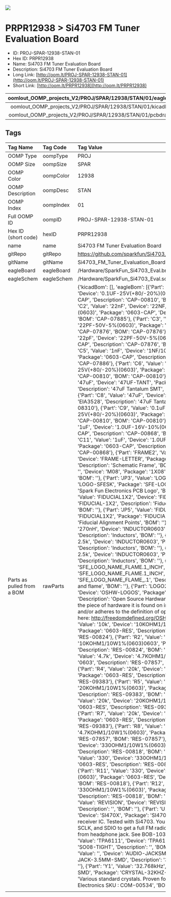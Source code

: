 


  
![][im]
# PRPR12938 > Si4703 FM Tuner Evaluation Board

- ID: PROJ-SPAR-12938-STAN-01
- Hex ID: PRPR12938
- Name: Si4703 FM Tuner Evaluation Board
- Description: Si4703 FM Tuner Evaluation Board
- Long Link: [http://oom.lt/PROJ-SPAR-12938-STAN-01](http://oom.lt/PROJ-SPAR-12938-STAN-01)
- Short Link: [http://oom.lt/PRPR12938](http://oom.lt/PRPR12938)
  

|oomlout_OOMP_projects_V2/PROJ/SPAR/12938/STAN/01/eagleImage.png|oomlout_OOMP_projects_V2/PROJ/SPAR/12938/STAN/01/eagleSchemImage.png|oomlout_OOMP_projects_V2/PROJ/SPAR/12938/STAN/01/kicadPcb3dFront.png|oomlout_OOMP_projects_V2/PROJ/SPAR/12938/STAN/01/kicadPcb3dBack.png|
| :---: | :---: | :---: | :---: |
|oomlout_OOMP_projects_V2/PROJ/SPAR/12938/STAN/01/kicadPcb3d.png|oomlout_OOMP_projects_V2/PROJ/SPAR/12938/STAN/01/bomBack.png|oomlout_OOMP_projects_V2/PROJ/SPAR/12938/STAN/01/bomFront.png|oomlout_OOMP_projects_V2/PROJ/SPAR/12938/STAN/01/pcbdraw.svg|
|oomlout_OOMP_projects_V2/PROJ/SPAR/12938/STAN/01/pcbdrawBack.svg||||

## Tags
  

|Tag Name|Tag Code|Tag Value|
| :--- | :--- | :--- |
|OOMP Type|oompType|PROJ|
|OOMP Size|oompSize|SPAR|
|OOMP Color|oompColor|12938|
|OOMP Description|oompDesc|STAN|
|OOMP Index|oompIndex|01|
|Full OOMP ID|oompID|PROJ-SPAR-12938-STAN-01|
|Hex ID (short code)|hexID|PRPR12938|
|name|name|Si4703 FM Tuner Evaluation Board|
|gitRepo|gitRepo|https://github.com/sparkfun/Si4703_FM_Tuner_Evaluation_Board|
|gitName|gitName|Si4703_FM_Tuner_Evaluation_Board|
|eagleBoard|eagleBoard|/Hardware/SparkFun_Si4703_Eval.brd|
|eagleSchem|eagleSchem|/Hardware/SparkFun_Si4703_Eval.sch|
|Parts as pulled from a BOM|rawParts|{'kicadBom': [], 'eagleBom': [{'Part': 'C1', 'Value': '0.1uF', 'Device': '0.1UF-25V(+80/-20%)(0603)', 'Package': '0603-CAP', 'Description': 'CAP-00810', 'BOM': 'CAP-00810'}, {'Part': 'C2', 'Value': '22nF', 'Device': '22NF/22,000PF-50V-10%(0603)', 'Package': '0603-CAP', 'Description': 'CAP-07885', 'BOM': 'CAP-07885'}, {'Part': 'C3', 'Value': '22pF', 'Device': '22PF-50V-5%(0603)', 'Package': '0603-CAP', 'Description': 'CAP-07876', 'BOM': 'CAP-07876'}, {'Part': 'C4', 'Value': '22pF', 'Device': '22PF-50V-5%(0603)', 'Package': '0603-CAP', 'Description': 'CAP-07876', 'BOM': 'CAP-07876'}, {'Part': 'C5', 'Value': '1nF', 'Device': '1NF/1000PF-50V-10%(0603)', 'Package': '0603-CAP', 'Description': 'CAP-07886', 'BOM': 'CAP-07886'}, {'Part': 'C6', 'Value': '0.1uF', 'Device': '0.1UF-25V(+80/-20%)(0603)', 'Package': '0603-CAP', 'Description': 'CAP-00810', 'BOM': 'CAP-00810'}, {'Part': 'C7', 'Value': '47uF', 'Device': '47UF-TANT', 'Package': 'EIA3528', 'Description': '47uF Tantalum SMT', 'BOM': 'CAP-08310'}, {'Part': 'C8', 'Value': '47uF', 'Device': '47UF-TANT', 'Package': 'EIA3528', 'Description': '47uF Tantalum SMT', 'BOM': 'CAP-08310'}, {'Part': 'C9', 'Value': '0.1uF', 'Device': '0.1UF-25V(+80/-20%)(0603)', 'Package': '0603-CAP', 'Description': 'CAP-00810', 'BOM': 'CAP-00810'}, {'Part': 'C10', 'Value': '1uF', 'Device': '1.0UF-16V-10%(0603)', 'Package': '0603-CAP', 'Description': 'CAP-00868', 'BOM': 'CAP-00868'}, {'Part': 'C11', 'Value': '1uF', 'Device': '1.0UF-16V-10%(0603)', 'Package': '0603-CAP', 'Description': 'CAP-00868', 'BOM': 'CAP-00868'}, {'Part': 'FRAME2', 'Value': 'FRAME-LETTER', 'Device': 'FRAME-LETTER', 'Package': 'CREATIVE_COMMONS', 'Description': 'Schematic Frame', 'BOM': ''}, {'Part': 'JP1', 'Value': '', 'Device': 'M08', 'Package': '1X08', 'Description': 'Header 8', 'BOM': ''}, {'Part': 'JP3', 'Value': 'LOGO-SFESK', 'Device': 'LOGO-SFESK', 'Package': 'SFE-LOGO-FLAME', 'Description': 'Spark Fun Electronics PCB Logo', 'BOM': ''}, {'Part': 'JP4', 'Value': 'FIDUCIAL1X2', 'Device': 'FIDUCIAL1X2', 'Package': 'FIDUCIAL-1X2', 'Description': 'Fiducial Alignment Points', 'BOM': ''}, {'Part': 'JP5', 'Value': 'FIDUCIAL1X2', 'Device': 'FIDUCIAL1X2', 'Package': 'FIDUCIAL-1X2', 'Description': 'Fiducial Alignment Points', 'BOM': ''}, {'Part': 'L1', 'Value': '270nH', 'Device': 'INDUCTOR0603', 'Package': '0603', 'Description': 'Inductors', 'BOM': ''}, {'Part': 'L2', 'Value': 'Ferrite 2.5k', 'Device': 'INDUCTOR0603', 'Package': '0603', 'Description': 'Inductors', 'BOM': ''}, {'Part': 'L3', 'Value': 'Ferrite 2.5k', 'Device': 'INDUCTOR0603', 'Package': '0603', 'Description': 'Inductors', 'BOM': ''}, {'Part': 'LOGO1', 'Value': 'SFE_LOGO_NAME_FLAME.1_INCH', 'Device': 'SFE_LOGO_NAME_FLAME.1_INCH', 'Package': 'SFE_LOGO_NAME_FLAME_.1', 'Description': 'SFE Logo, name and flame', 'BOM': ''}, {'Part': 'LOGO2', 'Value': 'OSHW-LOGOS', 'Device': 'OSHW-LOGOS', 'Package': 'OSHW-LOGO-S', 'Description': 'Open Source Hardware Logo This logo indicates the piece of hardware it is found on incorporates a OSHW license and/or adheres to the definition of open source hardware found here: http://freedomdefined.org/OSHW', 'BOM': ''}, {'Part': 'R1', 'Value': '10k', 'Device': '10KOHM1/10W1%(0603)0603', 'Package': '0603-RES', 'Description': 'RES-00824', 'BOM': 'RES-00824'}, {'Part': 'R2', 'Value': '10k', 'Device': '10KOHM1/10W1%(0603)0603', 'Package': '0603-RES', 'Description': 'RES-00824', 'BOM': 'RES-00824'}, {'Part': 'R3', 'Value': '4.7k', 'Device': '4.7KOHM1/10W1%(0603)', 'Package': '0603', 'Description': 'RES-07857', 'BOM': 'RES-07857'}, {'Part': 'R4', 'Value': '20k', 'Device': '20KOHM1/10W1%(0603)', 'Package': '0603-RES', 'Description': 'RES-09383', 'BOM': 'RES-09383'}, {'Part': 'R5', 'Value': '20k', 'Device': '20KOHM1/10W1%(0603)', 'Package': '0603-RES', 'Description': 'RES-09383', 'BOM': 'RES-09383'}, {'Part': 'R6', 'Value': '20k', 'Device': '20KOHM1/10W1%(0603)', 'Package': '0603-RES', 'Description': 'RES-09383', 'BOM': 'RES-09383'}, {'Part': 'R7', 'Value': '20k', 'Device': '20KOHM1/10W1%(0603)', 'Package': '0603-RES', 'Description': 'RES-09383', 'BOM': 'RES-09383'}, {'Part': 'R8', 'Value': '4.7k', 'Device': '4.7KOHM1/10W1%(0603)', 'Package': '0603', 'Description': 'RES-07857', 'BOM': 'RES-07857'}, {'Part': 'R9', 'Value': '330', 'Device': '330OHM1/10W1%(0603)', 'Package': '0603-RES', 'Description': 'RES-00818', 'BOM': 'RES-00818'}, {'Part': 'R10', 'Value': '330', 'Device': '330OHM1/10W1%(0603)', 'Package': '0603-RES', 'Description': 'RES-00818', 'BOM': 'RES-00818'}, {'Part': 'R11', 'Value': '330', 'Device': '330OHM1/10W1%(0603)', 'Package': '0603-RES', 'Description': 'RES-00818', 'BOM': 'RES-00818'}, {'Part': 'R12', 'Value': '330', 'Device': '330OHM1/10W1%(0603)', 'Package': '0603-RES', 'Description': 'RES-00818', 'BOM': 'RES-00818'}, {'Part': 'U$1', 'Value': 'REVISION', 'Device': 'REVISION', 'Package': 'REVISION', 'Description': '', 'BOM': ''}, {'Part': 'U1', 'Value': 'SI4703', 'Device': 'SI470X', 'Package': 'SI470X', 'Description': 'FM receiver IC. Tested with Si4703. You really only need SEN, RST, SCLK, and SDIO to get a full FM radio working. Antenna comes from headphone jack. See BOB-10344.', 'BOM': ''}, {'Part': 'U3', 'Value': 'TPA6111', 'Device': 'TPA6111SMD-T', 'Package': 'SO08-TIGHT', 'Description': '', 'BOM': 'IC-10149'}, {'Part': 'U4', 'Value': '', 'Device': 'AUDIO-JACKSMD2', 'Package': 'AUDIO-JACK-3.5MM-SMD', 'Description': '3.5mm Audio Jack', 'BOM': ''}, {'Part': 'Y1', 'Value': '32.768kHz', 'Device': 'CRYSTAL32-SMD', 'Package': 'CRYSTAL-32KHZ-SMD', 'Description': 'Various standard crystals. Proven footprints. Spark Fun Electronics SKU : COM-00534', 'BOM': 'XTAL-07894'}]}|
||||



[im]: PROJ/SPAR/12938/STAN/01/kicadPcb3d_450.png
